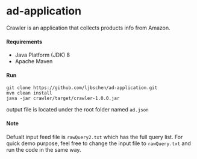 # ad-application
Crawler is an application that collects products info from Amazon.

#### Requirements
* Java Platform (JDK) 8
* Apache Maven


#### Run
```aidl
git clone https://github.com/ljbschen/ad-application.git
mvn clean install
java -jar crawler/target/crawler-1.0.0.jar
```
output file is located under the root folder named ```ad.json```

#### Note
Defualt input feed file is ```rawQuery2.txt``` which has the full query list.
For quick demo purpose, feel free to change the input file to ```rawQuery.txt``` and run the code in the same way.